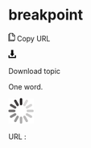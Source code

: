 # breakpoint

![Copy URL](media/breakpoint/Copy.png)
Copy URL

![Download](media/breakpoint/Download.png)

Download topic

One word.

![In progress](media/breakpoint/activity-large.gif)

URL :

